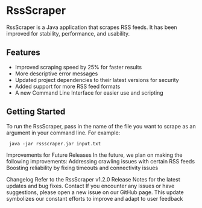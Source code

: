 # RssScraper

RssScraper is a Java application that scrapes RSS feeds. It has been improved for stability, performance, and usability.

## Features

- Improved scraping speed by 25% for faster results
- More descriptive error messages
- Updated project dependencies to their latest versions for security
- Added support for more RSS feed formats
- A new Command Line Interface for easier use and scripting

## Getting Started

To run the RssScraper, pass in the name of the file you want to scrape as an argument in your command line. For example:

``` java -jar rssscraper.jar input.txt```

Improvements for Future Releases
In the future, we plan on making the following improvements:
Addressing crawling issues with certain RSS feeds
Boosting reliability by fixing timeouts and connectivity issues

Changelog
Refer to the RssScraper v1.2.0 Release Notes for the latest updates and bug fixes.
Contact
If you encounter any issues or have suggestions, please open a new issue on our GitHub page.
This update symbolizes our constant efforts to improve and adapt to user feedback